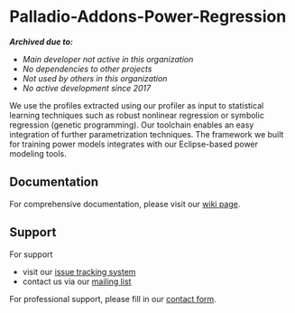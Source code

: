 # Palladio-Addons-Power-Regression

***Archived due to:***
* *Main developer not active in this organization*
* *No dependencies to other projects*
* *Not used by others in this organization*
* *No active development since 2017*

We use the profiles extracted using our profiler as input to statistical learning techniques such as robust nonlinear regression or symbolic regression (genetic programming). Our toolchain enables an easy integration of further parametrization techniques. The framework we built for training power models integrates with our Eclipse-based power modeling tools. 

## Documentation
For comprehensive documentation, please visit our [wiki page](https://sdqweb.ipd.kit.edu/wiki/Power_Consumption_Profiler).

## Support
For support
* visit our [issue tracking system](https://palladio-simulator.com/jira)
* contact us via our [mailing list](https://lists.ira.uni-karlsruhe.de/mailman/listinfo/palladio-dev)

For professional support, please fill in our [contact form](http://www.palladio-simulator.com/about_palladio/support/).
